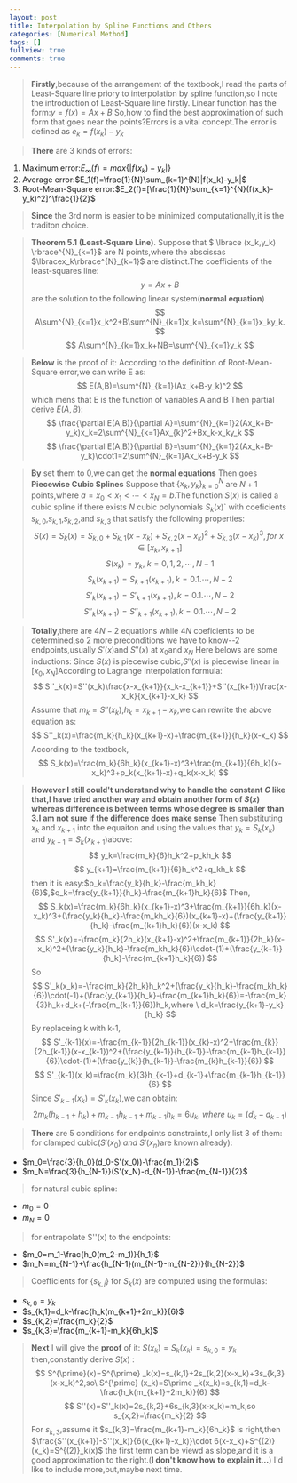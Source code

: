 ```yaml
---
layout: post
title: Interpolation by Spline Functions and Others
categories: [Numerical Method]
tags: []
fullview: true
comments: true
---
```

>**Firstly**,because of the arrangement of the textbook,I read the parts of Least-Square line priory to interpolation by spline function,so I note the introduction of Least-Square line firstly.
Linear function has the form:$y=f(x)=Ax+B$
So,how to find the best approximation of such form that goes near the points?Errors is a vital concept.The error is defined as $e_k=f(x_k)-y_k$

>**There** are 3 kinds of errors:
1. Maximum error:$E_{\infty}(f)=max\{|f(x_k)-y_k|\}$
2. Average error:$E_1(f)=\frac{1}{N}\sum_{k=1}^{N}|f(x_k)-y_k|$
3. Root-Mean-Square error:$E_2(f)=[\frac{1}{N}\sum_{k=1}^{N}(f(x_k)-y_k)^2]^\frac{1}{2}$

>**Since** the 3rd norm is easier to be minimized computationally,it is the traditon choice.

>**Theorem 5.1 (Least-Square Line)**. Suppose that $ \lbrace (x_k,y_k) \rbrace^{N}_{k=1}$ are N points,where the abscissas $\lbracex_k\rbrace^{N}_{k=1}$ are distinct.The coefficients of the least-squares line:
$$
y=Ax+B
$$
are the solution to the following linear system(**normal equation**)
$$
A\sum^{N}_{k=1}x_k^2+B\sum^{N}_{k=1}x_k=\sum^{N}_{k=1}x_ky_k. 
$$
$$
A\sum^{N}_{k=1}x_k+NB=\sum^{N}_{k=1}y_k
$$

>**Below** is the proof of it:
According to the definition of Root-Mean-Square error,we can write E as:
$$
E(A,B)=\sum^{N}_{k=1}(Ax_k+B-y_k)^2
$$
which mens that E is the function of variables A and B
Then partial derive $E(A,B)$:
$$
\frac{\partial E(A,B)}{\partial A}=\sum^{N}_{k=1}2(Ax_k+B-y_k)x_k=2\sum^{N}_{k=1}Ax_{k}^2+Bx_k-x_ky_k
$$
$$
\frac{\partial E(A,B)}{\partial B}=\sum^{N}_{k=1}2(Ax_k+B-y_k)\cdot1=2\sum^{N}_{k=1}Ax_k+B-y_k
$$

>**By** set them to 0,we can get the **normal equations**
Then goes **Piecewise Cubic Splines**
Suppose that $\{x_k,y_k\}^{N}_{k=0}$ are ${N+1}$ points,where $a=x_0< {x_1} < \cdots < x_N = b$.The function $S(x)$ is called a cubic spline if there exists $N$ cubic polynomials $S_k(x)$` with coeficients $s_{k,0}$,$s_{k,1}$,$s_{k,2}$,and $s_{k,3}$ that satisfy the following properties:
$$
S(x)=S_k(x)=S_{k,0}+S_{k,1}(x-x_k)+S_{x,2}(x-x_k)^2+S_{k,3}(x-x_k)^3 ,for\ x \in[x_k,x_{k+1}]
$$
$$
S(x_k)=y_k ,\ k=0,1,2,\cdots, N-1 
$$
$$
S_k(x_{k+1})=S_{k+1}(x_{k+1}), k=0.1.\cdots,N-2
$$
$$
S'_k(x_{k+1})=S'_{k+1}(x_{k+1}), k=0.1.\cdots,N-2
$$
$$
S''_k(x_{k+1})=S''_{k+1}(x_{k+1}), k=0.1.\cdots,N-2
$$

>**Totally**,there are $4N-2$ equations while $4N$ coeficients to be determined,so 2 more preconditions we have to know--2 endpoints,usually $S'(x)$and $S''(x)$ at $x_0$and $x_N$
Here belows are some inductions:
Since $S(x)$ is piecewise cubic,$S''(x)$ is piecewise linear in $[x_0,x_N]$According to Lagrange Interpolation formula:
$$
S''_k(x)=S''(x_k)\frac{x-x_{k+1}}{x_k-x_{k+1}}+S''(x_{k+1})\frac{x-x_k}{x_{k+1}-x_k}
$$
Assume that $m_k=S''(x_k)$,$h_k=x_{k+1}-x_k$,we can rewrite the above equation as:
$$
S''_k(x)=\frac{m_k}{h_k}(x_{k+1}-x)+\frac{m_{k+1}}{h_k}(x-x_k)
$$
According to the textbook,
$$
S_k(x)=\frac{m_k}{6h_k}(x_{k+1}-x)^3+\frac{m_{k+1}}{6h_k}(x-x_k)^3+p_k(x_{k+1}-x)+q_k(x-x_k)
$$

>**However I still could't understand why to handle the constant $C$ like that,I have tried another way and obtain another form of $S(x)$ whereas difference is between terms whose degree is smaller than 3.I am not sure if the difference does make sense**
Then substituting $x_k$ and $x_{k+1}$ into the equaiton and using the values that $y_k=S_k(x_k)$ and $y_{k+1}=S_k(x_{k+1})$above:
$$
y_k=\frac{m_k}{6}h_k^2+p_kh_k
$$
$$
y_{k+1}=\frac{m_{k+1}}{6}h_k^2+q_kh_k
$$
then it is easy:$p_k=\frac{y_k}{h_k}-\frac{m_kh_k}{6}$,$q_k=\frac{y_{k+1}}{h_k}-\frac{m_{k+1}h_k}{6}$
Then,
$$
S_k(x)=\frac{m_k}{6h_k}(x_{k+1}-x)^3+\frac{m_{k+1}}{6h_k}(x-x_k)^3+(\frac{y_k}{h_k}-\frac{m_kh_k}{6})(x_{k+1}-x)+(\frac{y_{k+1}}{h_k}-\frac{m_{k+1}h_k}{6})(x-x_k)
$$
$$
S'_k(x)=-\frac{m_k}{2h_k}(x_{k+1}-x)^2+\frac{m_{k+1}}{2h_k}(x-x_k)^2+(\frac{y_k}{h_k}-\frac{m_kh_k}{6})\cdot-(1)+(\frac{y_{k+1}}{h_k}-\frac{m_{k+1}h_k}{6})
$$
So
$$
S'_k(x_k)=-\frac{m_k}{2h_k}h_k^2+(\frac{y_k}{h_k}-\frac{m_kh_k}{6})\cdot(-1)+(\frac{y_{k+1}}{h_k}-\frac{m_{k+1}h_k}{6})=-\frac{m_k}{3}h_k+d_k+(-\frac{m_{k+1}}{6})h_k,where \ d_k=\frac{y_{k+1}-y_k}{h_k}
$$
By replaceing k with k-1,
$$
S'_{k-1}(x)=-\frac{m_{k-1}}{2h_{k-1}}(x_{k}-x)^2+\frac{m_{k}}{2h_{k-1}}(x-x_{k-1})^2+(\frac{y_{k-1}}{h_{k-1}}-\frac{m_{k-1}h_{k-1}}{6})\cdot-(1)+(\frac{y_{k}}{h_{k-1}}-\frac{m_{k}h_{k-1}}{6})
$$
$$
S'_{k-1}(x_k)=\frac{m_k}{3}h_{k-1}+d_{k-1}+\frac{m_{k-1}h_{k-1}}{6}
$$
Since $S'_{k-1}(x_k)=S'_k(x_k)$,we can obtain:
$$
2m_k(h_{k-1}+h_k)+m_{k-1}h_{k-1}+m_{k+1}h_k=6u_k,\ where \ u_k=(d_k-d_{k-1})
$$

>**There** are 5 conditions for endpoints constraints,I only list 3 of them:
for clamped cubic($S'(x_0)\ and\ S'(x_n)$are known already):
* $m_0=\frac{3}{h_0}(d_0-S'(x_0))-\frac{m_1}{2}$
*  $m_N=\frac{3}{h_{N-1}}(S'(x_N)-d_{N-1})-\frac{m_{N-1}}{2}$

>for natural cubic spline:
* $m_0=0$
* $m_N=0$

>for entrapolate S''(x) to the endpoints:
* $m_0=m_1-\frac{h_0(m_2-m_1)}{h_1}$
* $m_N=m_{N-1}+\frac{h_{N-1}(m_{N-1}-m_{N-2})}{h_{N-2}}$

>Coefficients for $\{s_{k,j}\}$ for $S_k(x)$ are computed using the formulas:
* $s_{k,0}=y_k$ 
* $s_{k,1}=d_k-\frac{h_k(m_{k+1}+2m_k)}{6}$
* $s_{k,2}=\frac{m_k}{2}$
* $s_{k,3}=\frac{m_{k+1}-m_k}{6h_k}$

>**Next** I will give the **proof** of it:
$S(x_k)=S_k(x_k)=s_{k,0}=y_k$
then,constantly derive $S(x)$ :
$$
S^{\prime}(x)=S^{\prime} _k(x)=s_{k,1}+2s_{k,2}(x-x_k)+3s_{k,3}(x-x_k)^2,so\  S^{\prime} (x_k)=S\prime _k(x_k)=s_{k,1}=d_k-\frac{h_k(m_{k+1}+2m_k)}{6}
$$
$$
S''(x)=S''_k(x)=2s_{k,2}+6s_{k,3}(x-x_k)=m_k,so s_{x,2}=\frac{m_k}{2}
$$
For $s_{k,3}$,assume it $s_{k,3}=\frac{m_{k+1}-m_k}{6h_k}$ is right,then
$\frac{S''(x_{k+1})-S''(x_k)}{6(x_{k+1}-x_k)}\cdot 6(x-x_k)+S^{(2)}(x_k)=S^{(2)}_k(x)$
the first term can be viewd as slope,and it is a good approximation to the right.(**I don't know how to explain it...**)
I'd like to include more,but,maybe next time.
